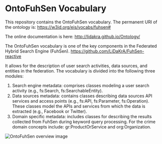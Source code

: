 # OntoFuhSen Vocabulary

This repository contains the OntoFuhSen vocabulary. The permanent URI of the ontology is: <https://w3id.org/eis/vocabs/fuhsen#>

The online documentation is here: <http://lidakra.github.io/Ontology/>

The OntoFuhSen vocabulary is one of the key components in the Federated Hybrid Search Engine (FuhSen).
<https://github.com/LiDaKrA/FuhSen-reactive>

It allows for the description of user search activities, data sources, and entities in the federation. The vocabulary is divided into the following three modules:

1. Search engine metadata: comprises classes modeling a user search activity (e.g.,
fs:Search, fs:SearchableEntity).
2. Data sources metadata: contains classes describing data sources API services and access points (e.g., fs:API, fs:Parameter, fs:Operation). These classes model the APIs and services from which the data is extracted (e.g., Facebook or Twitter).
3. Domain specific metadata: includes classes for describing the results collected from FuhSen during keyword query processing. For the crime domain concepts include: gr:ProductOrService and org:Organization.

![OntoFuhSen overview image](https://cloud.githubusercontent.com/assets/4923203/15324039/bd4efac4-1c12-11e6-9410-884da5c9236e.png)


